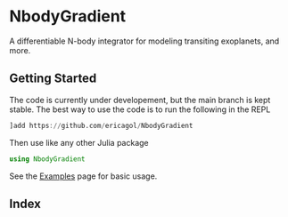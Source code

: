 # NbodyGradient
A differentiable N-body integrator for modeling transiting exoplanets, and more.

## Getting Started
The code is currently under developement, but the main branch is kept stable. The best way to use the code is to run the following in the REPL
```julia
]add https://github.com/ericagol/NbodyGradient
```
Then use like any other Julia package
```julia
using NbodyGradient
```

See the [Examples](@ref) page for basic usage.

## Index

```@index
```